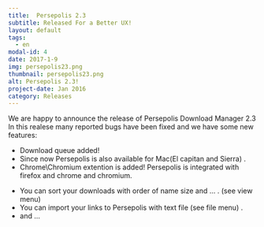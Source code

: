 ```yaml
---
title:  Persepolis 2.3
subtitle: Released For a Better UX!
layout: default
tags:
  - en
modal-id: 4
date: 2017-1-9
img: persepolis23.png
thumbnail: persepolis23.png
alt: Persepolis 2.3!
project-date: Jan 2016
category: Releases
---
```

We are happy to announce the release of Persepolis Download Manager 2.3
In this realese many reported bugs have been fixed and we have some new features:

+ Download queue added!
+ Since now Persepolis is also available for Mac(El capitan and Sierra) .
+ Chrome\Chromium extention is added! Persepolis is integrated with firefox and chrome and chromium.
* You can sort your downloads with order of name size and ... . (see view menu)
* You can import your links to Persepolis with text file (see file menu) .
* and ...
